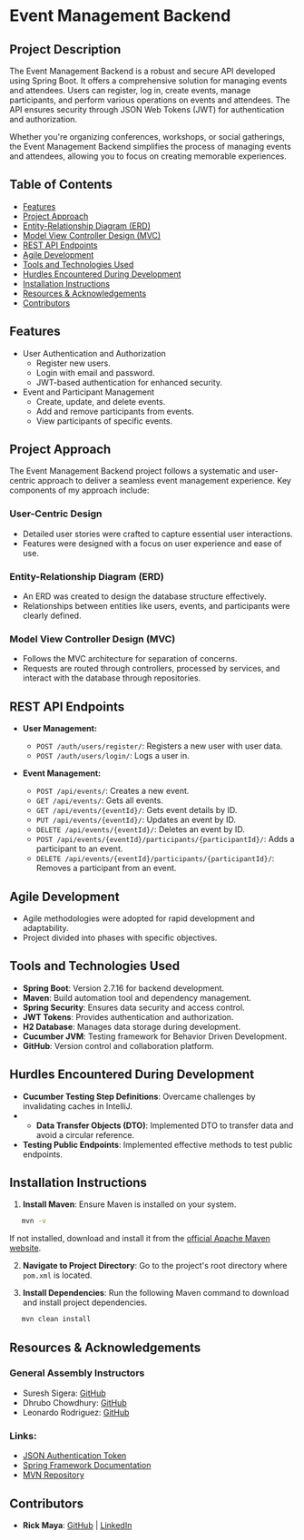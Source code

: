 # Event Management Backend

## Project Description
The Event Management Backend is a robust and secure API developed using Spring Boot. It offers a comprehensive solution for managing events and attendees. Users can register, log in, create events, manage participants, and perform various operations on events and attendees. The API ensures security through JSON Web Tokens (JWT) for authentication and authorization.

Whether you're organizing conferences, workshops, or social gatherings, the Event Management Backend simplifies the process of managing events and attendees, allowing you to focus on creating memorable experiences.

## Table of Contents
- [Features](#features)
- [Project Approach](#project-approach)
- [Entity-Relationship Diagram (ERD)](#entity-relationship-diagram-erd)
- [Model View Controller Design (MVC)](#model-view-controller-design-mvc)
- [REST API Endpoints](#rest-api-endpoints)
- [Agile Development](#agile-development)
- [Tools and Technologies Used](#tools-and-technologies-used)
- [Hurdles Encountered During Development](#hurdles-encountered-during-development)
- [Installation Instructions](#installation-instructions)
- [Resources & Acknowledgements](#resources--acknowledgements)
- [Contributors](#contributors)

## Features
- User Authentication and Authorization
    - Register new users.
    - Login with email and password.
    - JWT-based authentication for enhanced security.
- Event and Participant Management
    - Create, update, and delete events.
    - Add and remove participants from events.
    - View participants of specific events.

## Project Approach
The Event Management Backend project follows a systematic and user-centric approach to deliver a seamless event management experience. Key components of my approach include:

### User-Centric Design
- Detailed user stories were crafted to capture essential user interactions.
- Features were designed with a focus on user experience and ease of use.

### Entity-Relationship Diagram (ERD)
- An ERD was created to design the database structure effectively.
- Relationships between entities like users, events, and participants were clearly defined.

### Model View Controller Design (MVC)
- Follows the MVC architecture for separation of concerns.
- Requests are routed through controllers, processed by services, and interact with the database through repositories.

## REST API Endpoints
- **User Management:**
    - `POST /auth/users/register/`: Registers a new user with user data.
    - `POST /auth/users/login/`: Logs a user in.

- **Event Management:**
    - `POST /api/events/`: Creates a new event.
    - `GET /api/events/`: Gets all events.
    - `GET /api/events/{eventId}/`: Gets event details by ID.
    - `PUT /api/events/{eventId}/`: Updates an event by ID.
    - `DELETE /api/events/{eventId}/`: Deletes an event by ID.
    - `POST /api/events/{eventId}/participants/{participantId}/`: Adds a participant to an event.
    - `DELETE /api/events/{eventId}/participants/{participantId}/`: Removes a participant from an event.

## Agile Development
- Agile methodologies were adopted for rapid development and adaptability.
- Project divided into phases with specific objectives.

## Tools and Technologies Used
- **Spring Boot**: Version 2.7.16 for backend development.
- **Maven**: Build automation tool and dependency management.
- **Spring Security**: Ensures data security and access control.
- **JWT Tokens**: Provides authentication and authorization.
- **H2 Database**: Manages data storage during development.
- **Cucumber JVM**: Testing framework for Behavior Driven Development.
- **GitHub**: Version control and collaboration platform.

## Hurdles Encountered During Development
- **Cucumber Testing Step Definitions**: Overcame challenges by invalidating caches in IntelliJ.
- - **Data Transfer Objects (DTO)**: Implemented DTO to transfer data and avoid a circular reference.
- **Testing Public Endpoints**: Implemented effective methods to test public endpoints.

## Installation Instructions
1. **Install Maven**: Ensure Maven is installed on your system.
```bash
   mvn -v 
   ```
   If not installed, download and install it from the [official Apache Maven website](https://maven.apache.org/download.cgi).

2. **Navigate to Project Directory**: Go to the project's root directory where `pom.xml` is located.

3. **Install Dependencies**: Run the following Maven command to download and install project dependencies.
```bash
   mvn clean install
   ```

## Resources & Acknowledgements
### General Assembly Instructors
- Suresh Sigera: [GitHub](https://github.com/sureshSigera)
- Dhrubo Chowdhury: [GitHub](https://github.com/DhruboChowdhury)
- Leonardo Rodriguez: [GitHub](https://github.com/LeonardoRMR)

### Links:
- [JSON Authentication Token](https://jwt.io/)
- [Spring Framework Documentation](https://spring.io/projects/spring-framework)
- [MVN Repository](https://mvnrepository.com/)

## Contributors
- **Rick Maya**: [GitHub](https://github.com/RickMMaya) | [LinkedIn](https://www.linkedin.com/in/rickmaya/)
